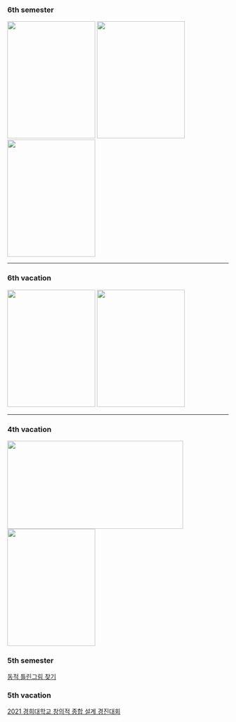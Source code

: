 <h3> 6th semester </h3>

<p>
<img src = "https://user-images.githubusercontent.com/80030558/131632675-eeb6f944-d264-4fa1-a27c-f735eb6858e9.png" width = "200" height = "266">
<img src = "https://user-images.githubusercontent.com/80030558/131632703-16f0cc97-04db-48b3-9e94-f7cbf9e9e581.png" width = "200" height = "266">
<img src = "https://user-images.githubusercontent.com/80030558/131632735-3c0b8882-72ba-4b35-9c5f-c93d85037ccb.png" width = "200" height = "266">
</p>

<hr>

<h3> 6th vacation</h3>

<p>
<img src = "https://user-images.githubusercontent.com/80030558/131632805-3aeb8ffd-956a-446e-98be-a9a7f3c4edc8.png" width = "200" height = "266">
<img src = "https://user-images.githubusercontent.com/80030558/131632849-e9e373dc-8c6c-4e53-aa7a-ab95b464f6c0.png" width = "200" height = "266">
</p>


<hr>

<h3> 4th vacation </h3>
<p>
<img src = "https://user-images.githubusercontent.com/80030558/131634870-269c5c19-0226-4048-837d-1aacca1fba14.png" width = "400" height = "200">
<img src = "https://user-images.githubusercontent.com/80030558/131635043-ada7b683-1ccc-41b6-8344-9e0c2d2ebf46.png" width = "200" height = "266">
</p>

<h3> 5th semester </h3>

[동적 틀린그림 찾기](https://github.com/GalaxyOverMe/Dynamic_SpotTheDifference)


<h3> 5th vacation </h3>

[2021 경희대학교 창의적 종합 설계 경진대회](https://github.com/GalaxyOverMe/Exercise-calibration-using-wearable-devices)

